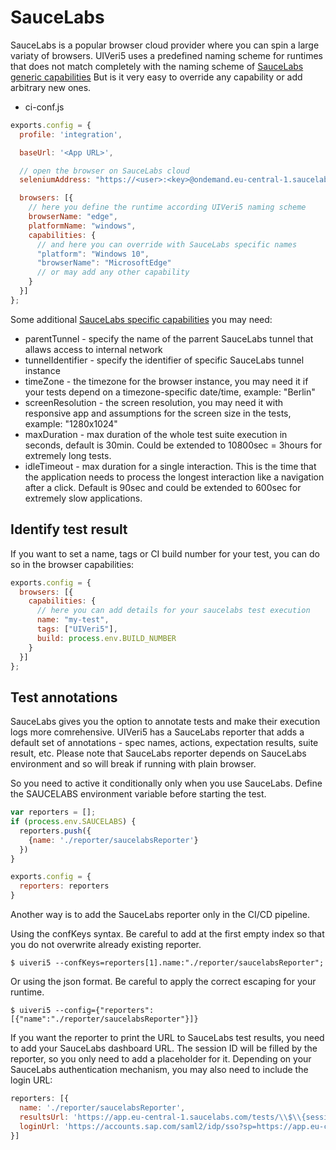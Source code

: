 # SauceLabs
SauceLabs is a popular browser cloud provider where you can spin a large variaty of browsers.
UIVeri5 uses a predefined naming scheme for runtimes that does not match completely with the naming scheme of [SauceLabs generic capabilities](https://wiki.saucelabs.com/display/DOCS/Platform+Configurator#/)
But is it very easy to override any capability or add arbitrary new ones.

* ci-conf.js
```js
exports.config = {
  profile: 'integration',

  baseUrl: '<App URL>',

  // open the browser on SauceLabs cloud
  seleniumAddress: "https://<user>:<key>@ondemand.eu-central-1.saucelabs.com:443/wd/hub",

  browsers: [{
    // here you define the runtime according UIVeri5 naming scheme
    browserName: "edge",
    platformName: "windows",
    capabilities: {
      // and here you can override with SauceLabs specific names
      "platform": "Windows 10",
      "browserName": "MicrosoftEdge"
      // or may add any other capability
    }
  }]
};
```

Some additional [SauceLabs specific capabilities](https://wiki.saucelabs.com/display/DOCS/Test+Configuration+Options) you may need:
* parentTunnel - specify the name of the parrent SauceLabs tunnel that allaws access to internal network
* tunnelIdentifier - specify the identifier of specific SauceLabs tunnel instance
* timeZone - the timezone for the browser instance, you may need it if your tests depend on a timezone-specific date/time, example: "Berlin"
* screenResolution - the screen resolution, you may need it with responsive app and assumptions for the screen size in the tests, example: "1280x1024"
* maxDuration - max duration of the whole test suite execution in seconds, default is 30min. Could be extended to 10800sec = 3hours for extremely long tests.
* idleTimeout - max duration for a single interaction. This is the time that the application needs to process the longest interaction like a navigation after a click. Default is 90sec and could be extended to 600sec for extremely slow
applications.

## Identify test result

If you want to set a name, tags or CI build number for your test, you can do so in the browser capabilities:
```js
exports.config = {
  browsers: [{
    capabilities: {
      // here you can add details for your saucelabs test execution
      name: "my-test",
      tags: ["UIVeri5"],
      build: process.env.BUILD_NUMBER
    }
  }]
};
```

## Test annotations
SauceLabs gives you the option to annotate tests and make their execution logs more comrehensive.
UIVeri5 has a SauceLabs reporter that adds a default set of annotations - spec names, actions, expectation results, suite result, etc. Please note that SauceLabs reporter depends on SauceLabs environment and so will break if running with plain browser. 

So you need to active it conditionally only when you use SauceLabs. Define the SAUCELABS environment variable before starting the test.
```js
var reporters = [];
if (process.env.SAUCELABS) {
  reporters.push({
    {name: './reporter/saucelabsReporter'}
  })
}

exports.config = {
  reporters: reporters  
}
```

Another way is to add the SauceLabs reporter only in the CI/CD pipeline.

Using the confKeys syntax. Be careful to add at the first empty index so that you do not overwrite already existing reporter.
```
$ uiveri5 --confKeys=reporters[1].name:"./reporter/saucelabsReporter";
```

Or using the json format. Be careful to apply the correct escaping for your runtime.
```
$ uiveri5 --config={"reporters":[{"name":"./reporter/saucelabsReporter"}]}
```

If you want the reporter to print the URL to SauceLabs test results, you need to add your SauceLabs dashboard URL.
The session ID will be filled by the reporter, so you only need to add a placeholder for it.
Depending on your SauceLabs authentication mechanism, you may also need to include the login URL:
```javascript
reporters: [{
  name: './reporter/saucelabsReporter', 
  resultsUrl: 'https://app.eu-central-1.saucelabs.com/tests/\\$\\{sessionId\\}',
  loginUrl: 'https://accounts.sap.com/saml2/idp/sso?sp=https://app.eu-central-1.saucelabs.com/sso/metadata'
}]
```

